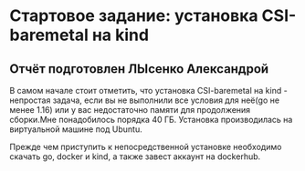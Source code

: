 #  Стартовое задание: установка CSI-baremetal на kind #
## Отчёт подготовлен ЛЫсенко Александрой ##
 
В самом начале стоит отметить, что установка CSI-baremetal на kind - непростая задача, если вы не выполнили все условия для неё(go не менее 1.16) или у вас недостаточно памяти для продолжения сборки.Мне понадобилось порядка 40 ГБ.
Установка производилась на виртуальной машине под Ubuntu.

Прежде чем приступить к непосредственной установке необходимо скачать go,  docker и kind, а также завест аккаунт на dockerhub.
